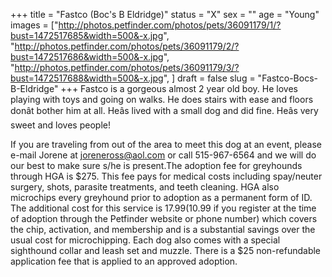 +++
title = "Fastco (Boc's B Eldridge)"
status = "X"
sex = ""
age = "Young"
images = ["http://photos.petfinder.com/photos/pets/36091179/1/?bust=1472517685&width=500&-x.jpg",
"http://photos.petfinder.com/photos/pets/36091179/2/?bust=1472517686&width=500&-x.jpg",
"http://photos.petfinder.com/photos/pets/36091179/3/?bust=1472517688&width=500&-x.jpg",
]
draft = false
slug = "Fastco-Bocs-B-Eldridge"
+++
Fastco is a gorgeous almost 2 year old boy.  He loves playing with toys and going on walks.  He does stairs with ease and floors donât bother him at all.  Heâs lived with a small dog and did fine.  Heâs very sweet and loves people!     

If you are traveling from out of the area to meet this dog at an event, please e-mail Jorene at joreneross@aol.com or call 515-967-6564 and we will do our best to make sure s/he is present.The adoption fee for greyhounds through HGA is $275. This fee pays for medical costs including spay/neuter surgery, shots, parasite treatments, and teeth cleaning. HGA also microchips every greyhound prior to adoption as a permanent form of ID. The additional cost for this service is $17.99 ($10.99 if you register at the time of adoption through the Petfinder website or phone number) which covers the chip, activation, and membership and is a substantial savings over the usual cost for microchipping. Each dog also comes with a special sighthound collar and leash set and muzzle. There is a $25 non-refundable application fee that is applied to an approved adoption.

